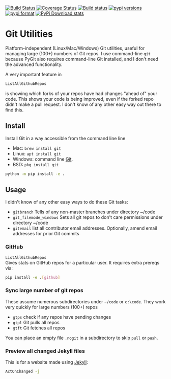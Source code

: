 [![Build Status](https://travis-ci.org/scivision/gitutils.svg?branch=master)](https://travis-ci.org/scivision/gitutils)
[![Coverage Status](https://coveralls.io/repos/github/scivision/gitutils/badge.svg?branch=master)](https://coveralls.io/github/scivision/gitutils?branch=master)
[![Build status](https://ci.appveyor.com/api/projects/status/99omgmbo508bwrib?svg=true)](https://ci.appveyor.com/project/scivision/gitutils)
[![pypi versions](https://img.shields.io/pypi/pyversions/gitutils.svg)](https://pypi.python.org/pypi/gitutils)
[![pypi format](https://img.shields.io/pypi/format/gitutils.svg)](https://pypi.python.org/pypi/gitutils)
[![PyPi Download stats](http://pepy.tech/badge/gitutils)](http://pepy.tech/project/gitutils)

# Git Utilities

Platform-independent (Linux/Mac/Windows) Git utilities, useful for managing large (100+) numbers of Git repos. 
I use command-line `git` because PyGit also requires command-line Git installed, and I don't need the advanced functionality.

A very important feature in 
```sh
ListAllGithubRepos
``` 
is showing which forks of your repos have had changes "ahead of" your code.
This shows your code is being improved, even if the forked repo didn't make a pull request.
I don't know of any other easy way out there to find this.

## Install

Install Git in a way accessible from the command line line

-   Mac: `brew install git`
-   Linux: `apt install git`
-   Windows: command line [Git](https://git-scm.com/download/win).
-   BSD: `pkg install git`

```sh
python -m pip install -e . 
```


## Usage

I didn't know of any other easy ways to do these Git tasks:

* `gitbranch` Tells of any non-master branches under directory ~/code
* `git_filemode_windows`  Sets all git repos to don't care permissions under directory ~/code
* `gitemail` list all contributor email addresses. Optionally, amend email addresses for prior Git commits

### GitHub

`ListAllGithubRepos`  
Gives stats on GitHub repos for a particular user.
It requires extra prereqs via: 
```sh
pip install -e .[github]
```

### Sync large number of git repos

These assume numerous subdirectories under `~/code` or `c:\code`. They
work very quickly for large numbers (100+) repos

* `gtps` check if any repos have pending changes
* `gtpl` Git pulls all repos
* `gtft` Git fetches all repos

You can place an empty file `.nogit` in a subdirectory to skip `pull` or `push`. 


### Preview all changed Jekyll files

This is for a website made using
[Jekyll](https://www.scivision.co/create-jekyll-github-pages-website):
```sh
ActOnChanged -j
```

